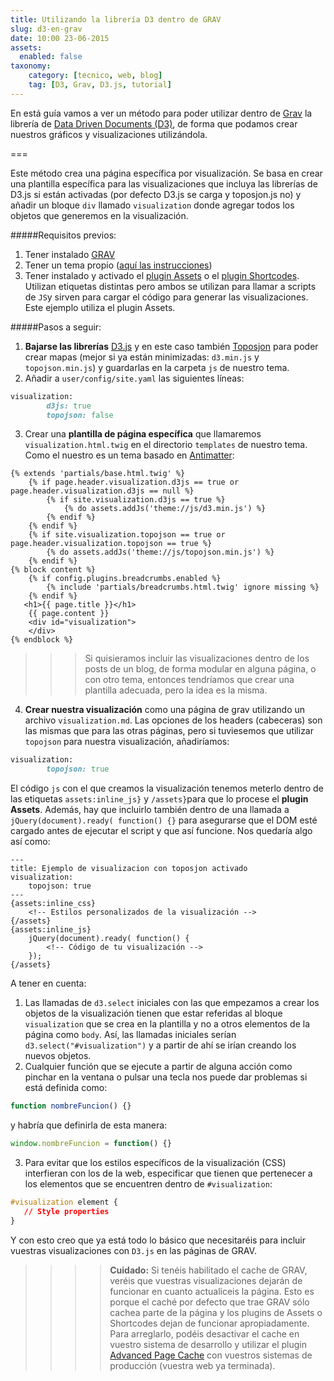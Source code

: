 ```yaml
---
title: Utilizando la librería D3 dentro de GRAV
slug: d3-en-grav
date: 10:00 23-06-2015
assets:
  enabled: false
taxonomy:
    category: [tecnico, web, blog]
    tag: [D3, Grav, D3.js, tutorial]
---
```

En está guía vamos a ver un método para poder utilizar dentro de [Grav](http://getgrav.org) la librería de [Data Driven Documents (D3)](http://d3js.org), de forma que podamos crear nuestros gráficos y visualizaciones utilizándola.

===

Este método crea una página específica por visualización. Se basa en crear una plantilla específica para las visualizaciones que incluya las librerías de D3.js si están activadas (por defecto D3.js se carga y toposjon.js no) y añadir un bloque `div` llamado `visualization` donde agregar todos los objetos que generemos en la visualización.

#####Requisitos previos:
1. Tener instalado [GRAV](http://getgrav.org)
1. Tener un tema propio ([aquí las instrucciones](http://learn.getgrav.org/themes/theme-tutorial))
1. Tener instalado y activado el [plugin Assets](https://github.com/getgrav/grav-plugin-assets) o el [plugin Shortcodes](https://github.com/Sommerregen/grav-plugin-shortcodes). Utilizan etiquetas distintas pero ambos se utilizan para llamar a scripts de `JS`y sirven para cargar el código para generar las visualizaciones. Este ejemplo utiliza el plugin Assets.

#####Pasos a seguir:

1. **Bajarse las librerías** [D3.js](http://d3js.org) y en este caso también [Toposjon](https://github.com/mbostock/topojson/wiki/API-Reference#client-api) para poder crear mapas (mejor si ya están minimizadas: `d3.min.js` y `topojson.min.js`) y guardarlas en la carpeta `js` de nuestro tema.
2. Añadir a `user/config/site.yaml` las siguientes líneas:
```ruby
visualization:
        d3js: true
        topojson: false
```
3. Crear una **plantilla de página específica** que llamaremos `visualization.html.twig` en el directorio `templates` de nuestro tema. Como el nuestro es un tema basado en [Antimatter](https://github.com/getgrav/grav-theme-antimatter): 
```twig
{% extends 'partials/base.html.twig' %}
    {% if page.header.visualization.d3js == true or page.header.visualization.d3js == null %}	 
    	{% if site.visualization.d3js == true %}
			{% do assets.addJs('theme://js/d3.min.js') %}
    	{% endif %}
    {% endif %}
    {% if site.visualization.topojson == true or page.header.visualization.topojson == true %}
		{% do assets.addJs('theme://js/topojson.min.js') %}
    {% endif %}
{% block content %}
    {% if config.plugins.breadcrumbs.enabled %}
        {% include 'partials/breadcrumbs.html.twig' ignore missing %}
    {% endif %}  
   <h1>{{ page.title }}</h1>
	{{ page.content }}
	<div id="visualization">
	</div>
{% endblock %}
```
>>> Si quisieramos incluir las visualizaciones dentro de los posts de un blog, de forma modular en alguna página, o con otro tema, entonces tendríamos que crear una plantilla adecuada, pero la idea es la misma.
4. **Crear nuestra visualización** como una página de grav utilizando un archivo `visualization.md`. Las opciones de los headers (cabeceras) son las mismas que para las otras páginas, pero si tuviesemos que utilizar `topojson` para nuestra visualización, añadiríamos:
```ruby
visualization:
        topojson: true
```
El código `js` con el que creamos la visualización tenemos meterlo dentro de las etiquetas `assets:inline_js}` y `/assets}`para que lo procese el **plugin Assets**. Además, hay que incluirlo también dentro de una llamada a `jQuery(document).ready( function() {}` para asegurarse que el DOM esté cargado antes de ejecutar el script y que así funcione. Nos quedaría algo así como:
```markup
---
title: Ejemplo de visualizacion con toposjon activado
visualization:
    topojson: true
---
{assets:inline_css}
	<!-- Estilos personalizados de la visualización -->
{/assets}
{assets:inline_js}
	jQuery(document).ready( function() {
		<!-- Código de tu visualización -->
	});
{/assets}
```
A tener en cuenta:
 1. Las llamadas de `d3.select` iniciales con las que empezamos a crear los objetos de la visualización tienen que estar referidas al bloque `visualization` que se crea en la plantilla y no a otros elementos de la página como `body`. Así, las llamadas iniciales serían `d3.select("#visualization")` y a partir de ahí se irían creando los nuevos objetos. 
 2. Cualquier función que se ejecute a partir de alguna acción como pinchar en la ventana o pulsar una tecla nos puede dar problemas si está definida como:
 ```js
 function nombreFuncion() {}
 ```
 y habría que definirla de esta manera:
  ```js
window.nombreFuncion = function() {}
 ```
 3. Para evitar que los estilos específicos de la visualización (CSS) interfieran con los de la web, especificar que tienen que pertenecer a los elementos que se encuentren dentro de `#visualization`:
 ```css
 #visualization element {
 	// Style properties
 }
 ```
Y con esto creo que ya está todo lo básico que necesitaréis para incluir vuestras visualizaciones con `D3.js` en las páginas de GRAV. 

>>>> **Cuidado:** Si tenéis habilitado el cache de GRAV, veréis que vuestras visualizaciones dejarán de funcionar en cuanto actualiceis la página. Esto es porque el caché por defecto que trae GRAV sólo cachea parte de la página y los plugins de Assets o Shortcodes dejan de funcionar apropiadamente. Para arreglarlo, podéis desactivar el cache en vuestro sistema de desarrollo y utilizar el plugin [Advanced Page Cache](https://github.com/getgrav/grav-plugin-advanced-pagecache) con vuestros sistemas de producción (vuestra web ya terminada). 



 
